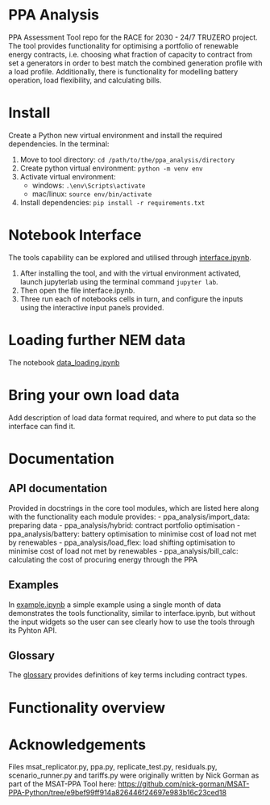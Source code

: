 # PPA Analysis

PPA Assessment Tool repo for the RACE for 2030 - 24/7 TRUZERO project. The tool provides functionality for optimising
a portfolio of renewable energy contracts, i.e. choosing what fraction of capacity to contract from set a generators in 
order to best match the combined generation profile with a load profile. Additionally, there is functionality for 
modelling battery operation, load flexibility, and calculating bills.

# Install

Create a Python new virtual environment and install the required dependencies. In the terminal:

1. Move to tool directory: ```cd /path/to/the/ppa_analysis/directory```
2. Create python virtual environment: ```python -m venv env```
3. Activate virtual environment:
   - windows: ```.\env\Scripts\activate```
   - mac/linux: ```source env/bin/activate```
4. Install dependencies: ```pip install -r requirements.txt```

# Notebook Interface

The tools capability can be explored and utilised through [interface.ipynb](interface.ipynb). 

1. After installing the tool, and with the virtual environment activated, launch jupyterlab using the terminal 
   command ```jupyter lab```. 
2. Then open the file interface.ipynb.
3. Three run each of notebooks cells in turn, and configure the inputs using the interactive input panels provided. 

# Loading further NEM data

The notebook [data_loading.ipynb](data_loading.ipynb)

# Bring your own load data

Add description of load data format required, and where to put data so the interface can find it.

# Documentation

## API documentation 

Provided in docstrings in the core tool modules, which are listed here along with the functionality each module 
provides:
    - ppa_analysis/import_data: preparing data
    - ppa_analysis/hybrid: contract portfolio optimisation
    - ppa_analysis/battery: battery optimisation to minimise cost of load not met by renewables
    - ppa_analysis/load_flex: load shifting optimisation to minimise cost of load not met by renewables
    - ppa_analysis/bill_calc: calculating the cost of procuring energy through the PPA

## Examples

In [example.ipynb](example.ipynb) a simple example using a single month of data demonstrates the tools functionality, 
similar to interface.ipynb, but without the input widgets so the user can see clearly how to use the tools through its 
Pyhton API.

## Glossary

The [glossary](glossary.md) provides definitions of key terms including contract types.

# Functionality overview

# Acknowledgements

Files msat_replicator.py, ppa.py, replicate_test.py, residuals.py, scenario_runner.py and tariffs.py were 
originally written by Nick Gorman as part of the MSAT-PPA Tool here: 
https://github.com/nick-gorman/MSAT-PPA-Python/tree/e9bef99ff914a826446f24697e983b16c23ced18